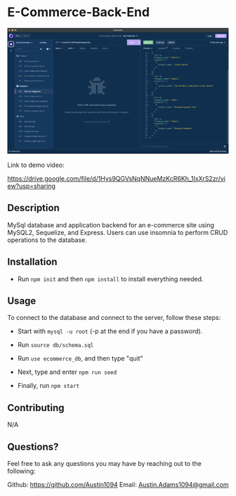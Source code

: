 # E-Commerce-Back-End

![Screenshot of Insomnia](./Images/Insomnia.png)

Link to demo video:

https://drive.google.com/file/d/1Hys9QGVsNqNNueMzKcR6Kh_1IxXrS2zr/view?usp=sharing

## Description
MySql database and application backend for an e-commerce site using MySQL2, Sequelize, and Express. Users can use insomnia to perform CRUD operations to the database.

## Installation
- Run `npm init` and then `npm install` to install everything needed.

## Usage
To connect to the database and connect to the server, follow these steps: 

- Start with `mysql -u root` (-p at the end if you have a password).

- Run `source db/schema.sql`

- Run `use ecommerce_db`, and then type "quit"

- Next, type and enter `npm run seed`

- Finally, run `npm start`

## Contributing
N/A

## Questions?
Feel free to ask any questions you may have by reaching out to the following:

Github: https://github.com/Austin1094
Email: Austin.Adams1094@gmail.com